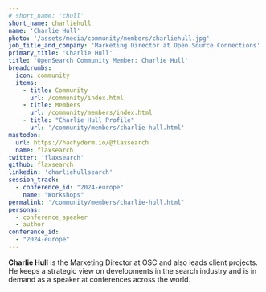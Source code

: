 ```yaml
---
# short_name: 'chull'
short_name: charliehull
name: 'Charlie Hull'
photo: '/assets/media/community/members/charliehull.jpg'
job_title_and_company: 'Marketing Director at Open Source Connections'
primary_title: 'Charlie Hull'
title: 'OpenSearch Community Member: Charlie Hull'
breadcrumbs:
  icon: community
  items:
    - title: Community
      url: /community/index.html
    - title: Members
      url: /community/members/index.html
    - title: "Charlie Hull Profile"
      url: '/community/members/charlie-hull.html'
mastodon:
  url: https://hachyderm.io/@flaxsearch
  name: flaxsearch
twitter: 'flaxsearch'
github: flaxsearch
linkedin: 'charliehullsearch'
session_track:
  - conference_id: "2024-europe"
    name: "Workshops"
permalink: '/community/members/charlie-hull.html'
personas:
  - conference_speaker
  - author
conference_id:
  - "2024-europe"
---
```


**Charlie Hull** is the Marketing Director at OSC and also leads client projects. He keeps a strategic view on developments in the search industry and is in demand as a speaker at conferences across the world.

